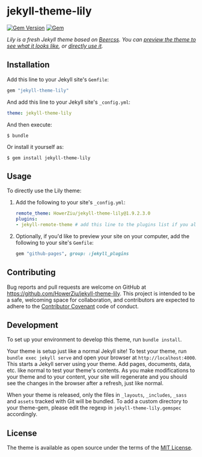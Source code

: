 # jekyll-theme-lily

[![Gem Version](https://badge.fury.io/rb/jekyll-theme-lily.svg)](https://badge.fury.io/rb/jekyll-theme-lily) [![Gem](https://img.shields.io/gem/dt/jekyll-theme-lily.svg)](https://img.shields.io/gem/dt/jekyll-theme-lily.svg)

*Lily is a fresh Jekyll theme based on [Beercss](https://www.beercss.com/). You can [preview the theme to see what it looks like](https://howerziu.github.io/jekyll-theme-lily), or [directly use it](#usage).*


## Installation

Add this line to your Jekyll site's `Gemfile`:

```ruby
gem "jekyll-theme-lily"
```

And add this line to your Jekyll site's `_config.yml`:

```yaml
theme: jekyll-theme-lily
```

And then execute:

    $ bundle

Or install it yourself as:

    $ gem install jekyll-theme-lily

## Usage

To directly use the Lily theme:

1. Add the following to your site's `_config.yml`:

    ```yml
    remote_theme: HowerZiu/jekyll-theme-lily@1.9.2.3.0
    plugins:
    - jekyll-remote-theme # add this line to the plugins list if you already have one
    ```

2. Optionally, if you'd like to preview your site on your computer, add the following to your site's `Gemfile`:

    ```ruby
    gem "github-pages", group: :jekyll_plugins
    ```

## Contributing

Bug reports and pull requests are welcome on GitHub at https://github.com/HowerZiu/jekyll-theme-lily. This project is intended to be a safe, welcoming space for collaboration, and contributors are expected to adhere to the [Contributor Covenant](http://contributor-covenant.org) code of conduct.

## Development

To set up your environment to develop this theme, run `bundle install`.

Your theme is setup just like a normal Jekyll site! To test your theme, run `bundle exec jekyll serve` and open your browser at `http://localhost:4000`. This starts a Jekyll server using your theme. Add pages, documents, data, etc. like normal to test your theme's contents. As you make modifications to your theme and to your content, your site will regenerate and you should see the changes in the browser after a refresh, just like normal.

When your theme is released, only the files in `_layouts`, `_includes`, `_sass` and `assets` tracked with Git will be bundled.
To add a custom directory to your theme-gem, please edit the regexp in `jekyll-theme-lily.gemspec` accordingly.

## License

The theme is available as open source under the terms of the [MIT License](https://opensource.org/licenses/MIT).

